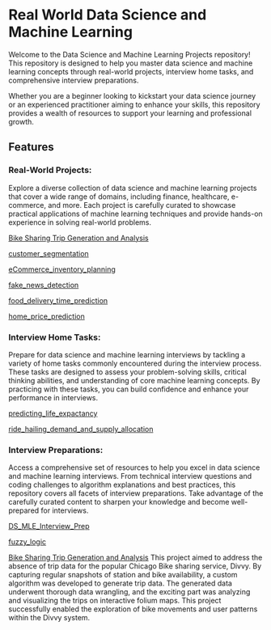 # Real World Data Science and Machine Learning

Welcome to the Data Science and Machine Learning Projects repository! This repository is designed to help you master data science and machine learning concepts through real-world projects, interview home tasks, and comprehensive interview preparations.

Whether you are a beginner looking to kickstart your data science journey or an experienced practitioner aiming to enhance your skills, this repository provides a wealth of resources to support your learning and professional growth.




## Features
<!-- no toc -->

### Real-World Projects:
Explore a diverse collection of data science and machine learning projects that cover a wide range of domains, including finance, healthcare, e-commerce, and more. Each project is carefully curated to showcase practical applications of machine learning techniques and provide hands-on experience in solving real-world problems.

[Bike Sharing Trip Generation and Analysis](#bike-sharing-trip-generation-and-analysis)

[customer_segmentation](customer_segmentation)

[eCommerce_inventory_planning](eCommerce_inventory_planning)

[fake_news_detection](fake_news_detection)

[food_delivery_time_prediction](food_delivery_time_prediction)

[home_price_prediction](home_price_prediction)

### Interview Home Tasks:
Prepare for data science and machine learning interviews by tackling a variety of home tasks commonly encountered during the interview process. These tasks are designed to assess your problem-solving skills, critical thinking abilities, and understanding of core machine learning concepts. By practicing with these tasks, you can build confidence and enhance your performance in interviews.

[predicting_life_expactancy](predicting_life_expactancy)

[ride_hailing_demand_and_supply_allocation](ride_hailing_demand_and_supply_allocation)

### Interview Preparations: 
Access a comprehensive set of resources to help you excel in data science and machine learning interviews. From technical interview questions and coding challenges to algorithm explanations and best practices, this repository covers all facets of interview preparations. Take advantage of the carefully curated content to sharpen your knowledge and become well-prepared for interviews.

[DS_MLE_Interview_Prep](DS_MLE_Interview_Prep)

[fuzzy_logic](fuzzy_logic)

[Bike Sharing Trip Generation and Analysis]()
This project aimed to address the absence of trip data for the popular Chicago Bike sharing service, Divvy. By capturing regular snapshots of station and bike availability, a custom algorithm was developed to generate trip data. The generated data underwent thorough data wrangling, and the exciting part was analyzing and visualizing the trips on interactive folium maps. This project successfully enabled the exploration of bike movements and user patterns within the Divvy system.
